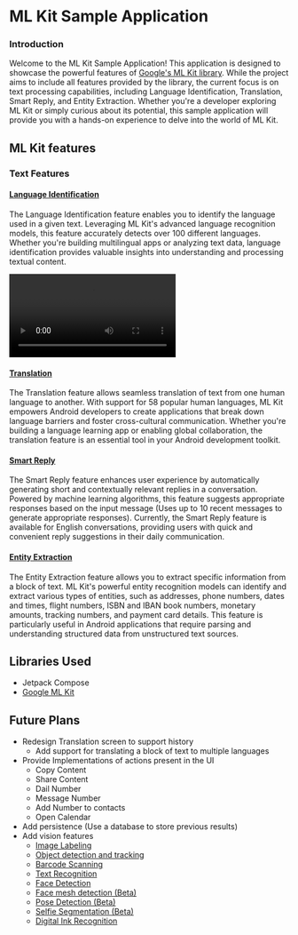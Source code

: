 # ML Kit Sample Application
### Introduction
Welcome to the ML Kit Sample Application! This application is designed to showcase the powerful features of [Google's ML Kit library](https://developers.google.com/ml-kit). While the project aims to include all features provided by the library, the current focus is on text processing capabilities, including Language Identification, Translation, Smart Reply, and Entity Extraction. Whether you're a developer exploring ML Kit or simply curious about its potential, this sample application will provide you with a hands-on experience to delve into the world of ML Kit.

## ML Kit features

### Text Features
#### [Language Identification](https://developers.google.com/ml-kit/language/identification)
The Language Identification feature enables you to identify the language used in a given text. Leveraging ML Kit's advanced language recognition models, this feature accurately detects over 100 different languages. Whether you're building multilingual apps or analyzing text data, language identification provides valuable insights into understanding and processing textual content.

<video src="https://github.com/BKMbigo/MLKit_Sample/blob/eb16fdb9d9dbd165cd2c1695509c1c4aa48ca71e/resources/laguage_identification.mp4"></video>


#### [Translation](https://developers.google.com/ml-kit/language/translation) 
The Translation feature allows seamless translation of text from one human language to another. With support for 58 popular human languages, ML Kit empowers Android developers to create applications that break down language barriers and foster cross-cultural communication. Whether you're building a language learning app or enabling global collaboration, the translation feature is an essential tool in your Android development toolkit.

#### [Smart Reply](https://developers.google.com/ml-kit/language/smart-reply)
The Smart Reply feature enhances user experience by automatically generating short and contextually relevant replies in a conversation. Powered by machine learning algorithms, this feature suggests appropriate responses based on the input message (Uses up to 10 recent messages to generate appropriate responses). Currently, the Smart Reply feature is available for English conversations, providing users with quick and convenient reply suggestions in their daily communication.

#### [Entity Extraction](https://developers.google.com/ml-kit/language/entity-extraction)
The Entity Extraction feature allows you to extract specific information from a block of text. ML Kit's powerful entity recognition models can identify and extract various types of entities, such as addresses, phone numbers, dates and times, flight numbers, ISBN and IBAN book numbers, monetary amounts, tracking numbers, and payment card details. This feature is particularly useful in Android applications that require parsing and understanding structured data from unstructured text sources.

## Libraries Used
* Jetpack Compose
* [Google ML Kit](https://developers.google.com/ml-kit)

## Future Plans
* Redesign Translation screen to support history
  * Add support for translating a block of text to multiple languages
* Provide Implementations of actions present in the UI
  * Copy Content
  * Share Content
  * Dail Number
  * Message Number
  * Add Number to contacts
  * Open Calendar
* Add persistence (Use a database to store previous results)
* Add vision features
  * [Image Labeling](https://developers.google.com/ml-kit/vision/image-labeling)
  * [Object detection and tracking](https://developers.google.com/ml-kit/vision/object-detection)
  * [Barcode Scanning](https://developers.google.com/ml-kit/vision/barcode-scanning)
  * [Text Recognition](https://developers.google.com/ml-kit/vision/text-recognition/v2)
  * [Face Detection](https://developers.google.com/ml-kit/vision/face-detection)
  * [Face mesh detection (Beta)](https://developers.google.com/ml-kit/vision/face-mesh-detection)
  * [Pose Detection (Beta)](https://developers.google.com/ml-kit/vision/pose-detection)
  * [Selfie Segmentation (Beta)](https://developers.google.com/ml-kit/vision/selfie-segmentation)
  * [Digital Ink Recognition](https://developers.google.com/ml-kit/vision/digital-ink-recognition)
